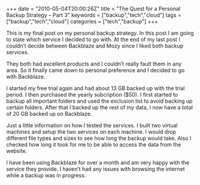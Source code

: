+++
date = "2010-05-04T20:00:26Z"
title = "The Quest for a Personal Backup Strategy – Part 3"
keywords = ["backup","tech","cloud"]
tags = ["backup","tech","cloud"]
categories = ["tech","backup"]
+++

This is my final post on my personal backup strategy. In this post I am going to state which service I decided to go with. 
At the end of my last post I couldn’t decide between Backblaze and Mozy since I liked both backup services. 

<!--more-->

They both had excellent products and I couldn’t really fault them in any area. So it finally came down to personal preference and I decided to go with Backblaze.

I started my free trial again and had about 13 GB backed up with the trial period. I then purchased the yearly subcription ($50). I first started to backup all important folders and used the exclusion list to avoid backing up certain folders. After that I backed up the rest of my data, I now have a total of 20 GB backed up on Backblaze.

Just a little information on how I tested the services. I built two virtual machines and setup the two services on each machine. I would drop different file types and sizes to see how long the backup would take. Also I checked how long it took for me to be able to access the data from the website.

I have been using Backblaze for over a month and am very happy with the service they provide. I haven’t had any issues with browsing the internet while a backup was in progress.
